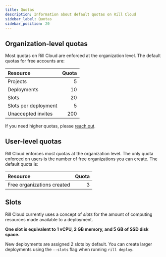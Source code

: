 ```yaml
---
title: Quotas
description: Information about default quotas on Rill Cloud
sidebar_label: Quotas
sidebar_position: 20
---
```


## Organization-level quotas

Most quotas on Rill Cloud are enforced at the organization level. The default quotas for free accounts are:

| Resource             | Quota |
| :------------------- | ----: |
| Projects             |     5 |
| Deployments          |    10 |
| Slots                |    20 |
| Slots per deployment |     5 |
| Unaccepted invites   |   200 |

If you need higher quotas, please [reach out](https://www.rilldata.com/contact).

## User-level quotas

Rill Cloud enforces most quotas at the organization level. The only quota enforced on users is the number of free organizations you can create. The default quota is:

| Resource                   | Quota |
| :------------------------- | ----: |
| Free organizations created |     3 |

## Slots

Rill Cloud currently uses a concept of *slots* for the amount of computing resources made available to a deployment.

**One slot is equivalent to 1 vCPU, 2 GB memory, and 5 GB of SSD disk space.**

New deployments are assigned 2 slots by default. You can create larger deployments using the `--slots` flag when running `rill deploy`.

